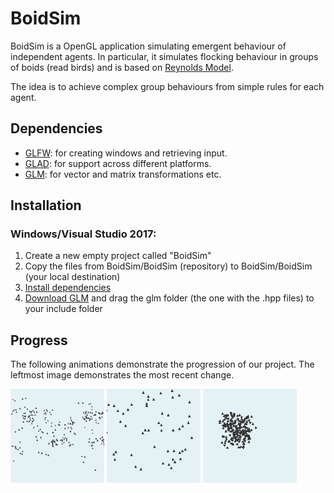 # BoidSim

BoidSim is a OpenGL application simulating emergent behaviour of independent agents. In particular, it simulates flocking behaviour in groups of boids (read birds) and is based on [Reynolds Model](https://www.red3d.com/cwr/papers/1987/boids.html).

The idea is to achieve complex group behaviours from simple rules for each agent.

## Dependencies

- [GLFW](https://www.glfw.org/): for creating windows and retrieving input.
- [GLAD](https://glad.dav1d.de/): for support across different platforms.
- [GLM](https://glm.g-truc.net/): for vector and matrix transformations etc.

## Installation

### Windows/Visual Studio 2017:

1. Create a new empty project called "BoidSim"
2. Copy the files from BoidSim/BoidSim (repository) to BoidSim/BoidSim (your local destination)  
3. [Install dependencies](https://www.youtube.com/watch?v=k9LDF016_1A)
4. [Download GLM](https://glm.g-truc.net/) and drag the glm folder (the one with the .hpp files) to your include folder

## Progress

The following animations demonstrate the progression of our project. The leftmost image demonstrates the most recent change.
<p>
<img src="examples/3_movablecamera_and_3d.gif" width="150" alt="Movable camera and 3D" />
<img src="examples/2_naiveflocking.gif" width="150" alt="Naive first attempt" />
<img src="examples/1_norules.gif" width="150" alt="No rules" />
</p>
